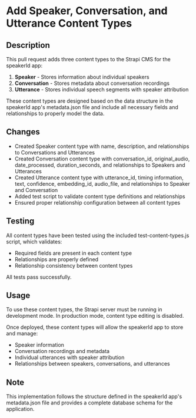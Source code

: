 # Add Speaker, Conversation, and Utterance Content Types

## Description

This pull request adds three content types to the Strapi CMS for the speakerId app:

1. **Speaker** - Stores information about individual speakers
2. **Conversation** - Stores metadata about conversation recordings
3. **Utterance** - Stores individual speech segments with speaker attribution

These content types are designed based on the data structure in the speakerId app's metadata.json file and include all necessary fields and relationships to properly model the data.

## Changes

- Created Speaker content type with name, description, and relationships to Conversations and Utterances
- Created Conversation content type with conversation_id, original_audio, date_processed, duration_seconds, and relationships to Speakers and Utterances
- Created Utterance content type with utterance_id, timing information, text, confidence, embedding_id, audio_file, and relationships to Speaker and Conversation
- Added test script to validate content type definitions and relationships
- Ensured proper relationship configuration between all content types

## Testing

All content types have been tested using the included test-content-types.js script, which validates:
- Required fields are present in each content type
- Relationships are properly defined
- Relationship consistency between content types

All tests pass successfully.

## Usage

To use these content types, the Strapi server must be running in development mode. In production mode, content type editing is disabled.

Once deployed, these content types will allow the speakerId app to store and manage:
- Speaker information
- Conversation recordings and metadata
- Individual utterances with speaker attribution
- Relationships between speakers, conversations, and utterances

## Note

This implementation follows the structure defined in the speakerId app's metadata.json file and provides a complete database schema for the application.

